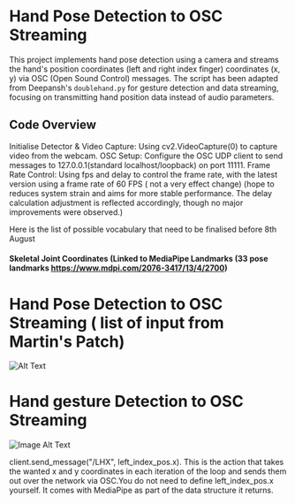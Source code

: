  
# Hand Pose Detection to OSC Streaming

This project implements hand pose detection using a camera and streams the hand's position coordinates (left and right index finger) coordinates (x, y) via OSC (Open Sound Control) messages. The script has been adapted from Deepansh's `doublehand.py` for gesture detection and data streaming, focusing on transmitting hand position data instead of audio parameters.

 
 

## Code Overview

Initialise Detector & Video Capture: Using cv2.VideoCapture(0) to capture video from the webcam.
OSC Setup: Configure the OSC UDP client to send messages to 127.0.0.1(standard localhost/loopback) on port 11111.
Frame Rate Control: Using fps and delay to control the frame rate, with the latest version using a frame rate of 60 FPS ( not a very effect change) (hope to  reduces system strain and aims for more stable performance. The delay calculation adjustment is reflected accordingly, though no major improvements were observed.) 


 Here is the list of possible vocabulary that need to be finalised before 8th August 
#### Skeletal Joint Coordinates (Linked to MediaPipe Landmarks (33 pose landmarks https://www.mdpi.com/2076-3417/13/4/2700)

# Hand Pose Detection to OSC Streaming ( list of input from Martin's Patch) 

 
![Alt Text](https://www.mdpi.com/applsci/applsci-13-02700/article_deploy/html/images/applsci-13-02700-g001.png)

# Hand gesture Detection to OSC Streaming
![Image Alt Text](https://mediapipe.dev/images/mobile/hand_landmarks.png)

client.send_message("/LHX", left_index_pos.x). This is the action that takes the wanted x and y coordinates in each iteration of the loop and sends them out over the network via OSC.You do not need to define left_index_pos.x yourself. It comes with MediaPipe as part of the data structure it returns.
